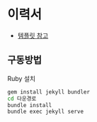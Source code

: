 # 이력서
* [템플릿 참고](https://github.com/sproogen/modern-resume-theme)

## 구동방법
Ruby 설치 
```cmd
gem install jekyll bundler
cd 다운경로
bundle install
bundle exec jekyll serve
```